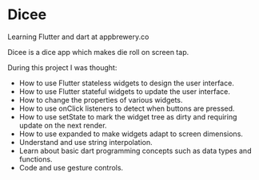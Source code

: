 # Dicee

Learning Flutter and dart at appbrewery.co

Dicee is a dice app which makes die roll on screen tap.

During this project I was thought:

* How to use Flutter stateless widgets to design the user interface.
* How to use Flutter stateful widgets to update the user interface.
* How to change the properties of various widgets.
* How to use onClick listeners to detect when buttons are pressed.
* How to use setState to mark the widget tree as dirty and requiring update on the next render.
* How to use expanded to make widgets adapt to screen dimensions.
* Understand and use string interpolation.
* Learn about basic dart programming concepts such as data types and functions.
* Code and use gesture controls.
